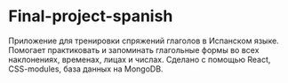 # Final-project-spanish

Приложение для тренировки спряжений глаголов в Испанском языке. 
Помогает практиковать и запоминать глагольные формы во всех наклонениях, временах, лицах и числах.
Сделано с помощью React, CSS-modules, база данных на MongoDB.
